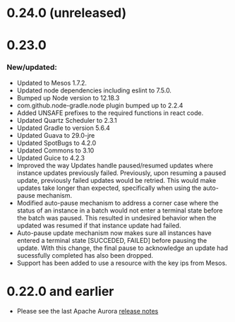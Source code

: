 0.24.0 (unreleased)
======

0.23.0
======

### New/updated:
- Updated to Mesos 1.7.2.
- Updated node dependencies including eslint to 7.5.0.
- Bumped up Node version to 12.18.3
- com.github.node-gradle.node plugin bumped up to 2.2.4
- Added UNSAFE prefixes to the required functions in react code.
- Updated Quartz Scheduler to 2.3.1
- Updated Gradle to version 5.6.4
- Updated Guava to 29.0-jre
- Updated SpotBugs to 4.2.0
- Updated Commons to 3.10
- Updated Guice to 4.2.3
- Improved the way Updates handle paused/resumed updates where instance updates previously
  failed. Previously, upon resuming a paused update, previously failed updates would be retried.
  This would make updates take longer than expected, specifically when using the auto-pause
  mechanism.
- Modified auto-pause mechanism to address a corner case where the status of an instance in a batch
  would not enter a terminal state before the batch was paused. This resulted in undesired behavior
  when the updated was resumed if that instance update had failed. 
- Auto-pause update mechanism now makes sure all instances have entered a terminal state 
  [SUCCEDED, FAILED] before pausing the update. With this change, the final pause to 
  acknowledge an update had sucessfully completed has also been dropped.
- Support has been added to use a resource with the key ips from Mesos.

0.22.0 and earlier
======
- Please see the last Apache Aurora [release notes](https://github.com/apache/attic-aurora/blob/master/RELEASE-NOTES.md)
